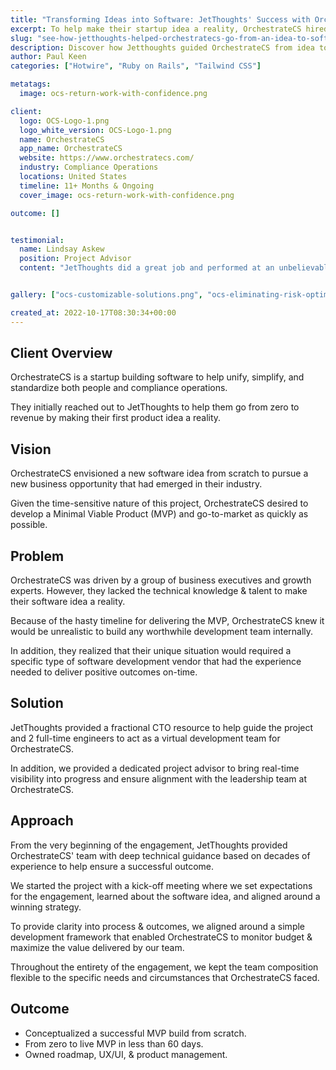 ```yaml
---
title: "Transforming Ideas into Software: JetThoughts' Success with OrchestrateCS"
excerpt: To help make their startup idea a reality, OrchestrateCS hired us to help them go from zero to revenue by making their an initial MVP they could use to go-to-market.
slug: "see-how-jetthoughts-helped-orchestratecs-go-from-an-idea-to-software-in-just-60-days"
description: Discover how Jetthoughts guided OrchestrateCS from idea to software in just 60 days, showcasing efficiency in execution.
author: Paul Keen
categories: ["Hotwire", "Ruby on Rails", "Tailwind CSS"]

metatags:
  image: ocs-return-work-with-confidence.png

client:
  logo: OCS-Logo-1.png
  logo_white_version: OCS-Logo-1.png
  name: OrchestrateCS
  app_name: OrchestrateCS
  website: https://www.orchestratecs.com/
  industry: Compliance Operations
  locations: United States
  timeline: 11+ Months & Ongoing
  cover_image: ocs-return-work-with-confidence.png

outcome: []


testimonial:
  name: Lindsay Askew
  position: Project Advisor
  content: "JetThoughts did a great job and performed at an unbelievable speed. We started with an idea and nothing else. JetThoughts helped guide us from zero to a fully-functional MVP product that unblocked us from going to market quickly."


gallery: ["ocs-customizable-solutions.png", "ocs-eliminating-risk-optimizing-human-capital.png", "ocs-return-work-with-confidence-1024x805.png",  "ocs-data-operations-analytics-reporting-1024x746.png"]

created_at: 2022-10-17T08:30:34+00:00
---
```


**Client Overview**
-------------------

OrchestrateCS is a startup building software to help unify, simplify, and standardize both people and compliance operations.

They initially reached out to JetThoughts to help them go from zero to revenue by making their first product idea a reality.

**Vision**
----------

OrchestrateCS envisioned a new software idea from scratch to pursue a new business opportunity that had emerged in their industry.

Given the time-sensitive nature of this project, OrchestrateCS desired to develop a Minimal Viable Product (MVP) and go-to-market as quickly as possible.

**Problem**
-----------

OrchestrateCS was driven by a group of business executives and growth experts. However, they lacked the technical knowledge & talent to make their software idea a reality.

Because of the hasty timeline for delivering the MVP, OrchestrateCS knew it would be unrealistic to build any worthwhile development team internally.

In addition, they realized that their unique situation would required a specific type of software development vendor that had the experience needed to deliver positive outcomes on-time.

**Solution**
------------

JetThoughts provided a fractional CTO resource to help guide the project and 2 full-time engineers to act as a virtual development team for OrchestrateCS.

In addition, we provided a dedicated project advisor to bring real-time visibility into progress and ensure alignment with the leadership team at OrchestrateCS.

**Approach**
------------

From the very beginning of the engagement, JetThoughts provided OrchestrateCS' team with deep technical guidance based on decades of experience to help ensure a successful outcome.

We started the project with a kick-off meeting where we set expectations for the engagement, learned about the software idea, and aligned around a winning strategy.

To provide clarity into process & outcomes, we aligned around a simple development framework that enabled OrchestrateCS to monitor budget & maximize the value delivered by our team.

Throughout the entirety of the engagement, we kept the team composition flexible to the specific needs and circumstances that OrchestrateCS faced.

**Outcome**
-----------

- Conceptualized a successful MVP build from scratch.
- From zero to live MVP in less than 60 days.
- Owned roadmap, UX/UI, & product management.
